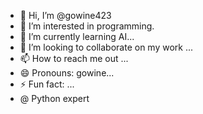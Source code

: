 - 👋 Hi, I’m @gowine423
- 👀 I’m interested in programming.
- 🌱 I’m currently learning AI...
- 💞️ I’m looking to collaborate on my work ...
- 📫 How to reach me out ...
- 😄 Pronouns: gowine...
- ⚡ Fun fact: ...
- @ Python expert

<!---
gowine423/gowine423 is a ✨ special ✨ repository because its `README.md` (this file) appears on your GitHub profile.
You can click the Preview link to take a look at your changes.
--->
